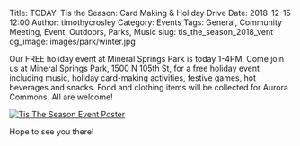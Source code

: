 Title: TODAY: Tis the Season: Card Making & Holiday Drive
Date: 2018-12-15 12:00
Author: timothycrosley
Category: Events
Tags: General, Community Meeting, Event, Outdoors, Parks, Music
slug: tis_the_season_2018_vent
og_image: images/park/winter.jpg

Our FREE holiday event at Mineral Springs Park is today 1-4PM.
Come join us at Mineral Springs Park, 1500 N 105th St, for a free holiday event including music, holiday card-making activities, festive games, hot beverages and snacks. Food and clothing items will be collected for Aurora Commons. All are welcome!

[![Tis The Season Event Poster](/images/events/2018/december/tis_the_season.jpg)](/images/events/2018/december/tis_the_season.jpg)

Hope to see you there!

